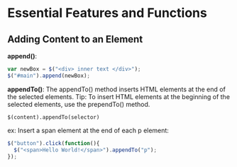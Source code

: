 # Essential Features and Functions

## Adding Content to an Element
**append()**:
```javascript
var newBox = $("<div> inner text </div>");
$("#main").append(newBox);
```

**appendTo()**:
The appendTo() method inserts HTML elements at the end of the selected elements.
Tip: To insert HTML elements at the beginning of the selected elements, use the prependTo() method.

```
$(content).appendTo(selector)
```
ex: Insert a span element at the end of each p element:
```javascript
$("button").click(function(){
  $("<span>Hello World!</span>").appendTo("p");
});
```




